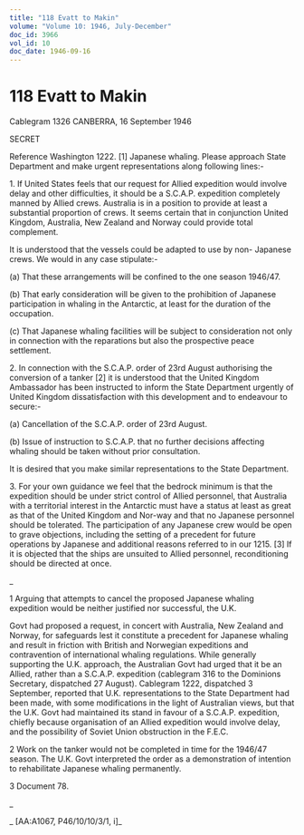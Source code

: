 ```yaml
---
title: "118 Evatt to Makin"
volume: "Volume 10: 1946, July-December"
doc_id: 3966
vol_id: 10
doc_date: 1946-09-16
---
```


# 118 Evatt to Makin

Cablegram 1326 CANBERRA, 16 September 1946

SECRET

Reference Washington 1222. [1] Japanese whaling. Please approach State Department and make urgent representations along following lines:-

1\. If United States feels that our request for Allied expedition would involve delay and other difficulties, it should be a S.C.A.P. expedition completely manned by Allied crews. Australia is in a position to provide at least a substantial proportion of crews. It seems certain that in conjunction United Kingdom, Australia, New Zealand and Norway could provide total complement.

It is understood that the vessels could be adapted to use by non- Japanese crews. We would in any case stipulate:-

(a) That these arrangements will be confined to the one season 1946/47.

(b) That early consideration will be given to the prohibition of Japanese participation in whaling in the Antarctic, at least for the duration of the occupation.

(c) That Japanese whaling facilities will be subject to consideration not only in connection with the reparations but also the prospective peace settlement.

2\. In connection with the S.C.A.P. order of 23rd August authorising the conversion of a tanker [2] it is understood that the United Kingdom Ambassador has been instructed to inform the State Department urgently of United Kingdom dissatisfaction with this development and to endeavour to secure:-

(a) Cancellation of the S.C.A.P. order of 23rd August.

(b) Issue of instruction to S.C.A.P. that no further decisions affecting whaling should be taken without prior consultation.

It is desired that you make similar representations to the State Department.

3\. For your own guidance we feel that the bedrock minimum is that the expedition should be under strict control of Allied personnel, that Australia with a territorial interest in the Antarctic must have a status at least as great as that of the United Kingdom and Nor-way and that no Japanese personnel should be tolerated. The participation of any Japanese crew would be open to grave objections, including the setting of a precedent for future operations by Japanese and additional reasons referred to in our 1215. [3] If it is objected that the ships are unsuited to Allied personnel, reconditioning should be directed at once.

_

1 Arguing that attempts to cancel the proposed Japanese whaling expedition would be neither justified nor successful, the U.K.

Govt had proposed a request, in concert with Australia, New Zealand and Norway, for safeguards lest it constitute a precedent for Japanese whaling and result in friction with British and Norwegian expeditions and contravention of international whaling regulations. While generally supporting the U.K. approach, the Australian Govt had urged that it be an Allied, rather than a S.C.A.P. expedition (cablegram 316 to the Dominions Secretary, dispatched 27 August). Cablegram 1222, dispatched 3 September, reported that U.K. representations to the State Department had been made, with some modifications in the light of Australian views, but that the U.K. Govt had maintained its stand in favour of a S.C.A.P. expedition, chiefly because organisation of an Allied expedition would involve delay, and the possibility of Soviet Union obstruction in the F.E.C.

2 Work on the tanker would not be completed in time for the 1946/47 season. The U.K. Govt interpreted the order as a demonstration of intention to rehabilitate Japanese whaling permanently.

3 Document 78.

_

_ [AA:A1067, P46/10/10/3/1, i]_
